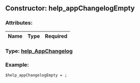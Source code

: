 ## Constructor: help\_appChangelogEmpty  

### Attributes:

| Name     |    Type       | Required |
|----------|:-------------:|---------:|


### Type: [help\_AppChangelog](../types/help\_AppChangelog.md)

### Example:


```
$help_appChangelogEmpty = ;
```